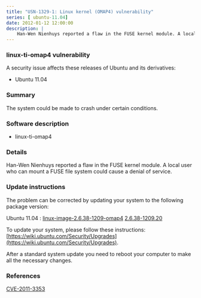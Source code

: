 ```yaml
---
title: "USN-1329-1: Linux kernel (OMAP4) vulnerability"
series: [ ubuntu-11.04]
date: 2012-01-12 12:00:00
description: |
    Han-Wen Nienhuys reported a flaw in the FUSE kernel module. A local user who can mount a FUSE file system could cause a denial of service. 
--- 
```

 
 


### linux-ti-omap4 vulnerability

A security issue affects these releases of Ubuntu and its derivatives:

* Ubuntu 11.04

### Summary

The system could be made to crash under certain conditions. 

### Software description

* linux-ti-omap4 

### Details

Han-Wen Nienhuys reported a flaw in the FUSE kernel module. A local user who can mount a FUSE file system could cause a denial of service. 

### Update instructions

The problem can be corrected by updating your system to the following package version:

Ubuntu 11.04
 : [linux-image-2.6.38-1209-omap4](https://launchpad.net/ubuntu/+source/linux-ti-omap4) <span> [2.6.38-1209.20](https://launchpad.net/ubuntu/+source/linux-ti-omap4/2.6.38-1209.20) </span> 

To update your system, please follow these instructions: [https://wiki.ubuntu.com/Security/Upgrades](https://wiki.ubuntu.com/Security/Upgrades).

After a standard system update you need to reboot your computer to make all the necessary changes. 

### References

 
 [CVE-2011-3353](http://people.ubuntu.com/~ubuntu-security/cve/CVE-2011-3353)
 

